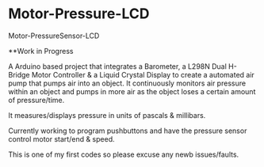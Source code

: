 # Motor-Pressure-LCD
Motor-PressureSensor-LCD

**Work in Progress

A Arduino based project that integrates a Barometer, a L298N Dual H-Bridge Motor Controller & a Liquid Crystal Display to
create a automated air pump that pumps air into an object. It continuously monitors air pressure within an object and pumps in more air as the object loses a certain amount of pressure/time.

It measures/displays pressure in units of pascals & millibars.

Currently working to program pushbuttons and have the pressure sensor control motor start/end & speed.

This is one of my first codes so please excuse any newb issues/faults.
